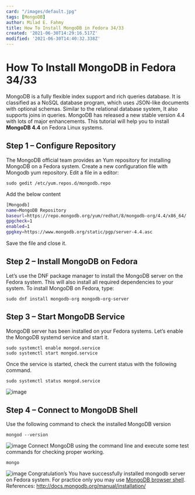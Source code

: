 ```yaml
---
card: "/images/default.jpg"
tags: [MongoDB]
author: Milad E. Fahmy
title: How To Install MongoDB in Fedora 34/33
created: '2021-06-30T14:29:16.517Z'
modified: '2021-06-30T14:40:32.338Z'
---
```

# How To Install MongoDB in Fedora 34/33
MongoDB is a fully flexible index support and rich queries database. It is classified as a NoSQL database program, which uses JSON-like documents with optional schemas. Similar to the relational database system, It also supports joins in queries.
MongoDB has released a new stable version 4.4 with lots of major enhancements. This tutorial will help you to install <strong>MongoDB 4.4</strong> on Fedora Linux systems.
## Step 1 – Configure Repository
The MongoDB official team provides an Yum repository for installing MongoDB on a Fedora system. Create a new configuration file with Mongodb yum repository. Edit a file in a editor:
```shell
sudo gedit /etc/yum.repos.d/mongodb.repo
```
Add the below content
```bash
[Mongodb]
name=MongoDB Repository
baseurl=https://repo.mongodb.org/yum/redhat/8/mongodb-org/4.4/x86_64/
gpgcheck=1
enabled=1
gpgkey=https://www.mongodb.org/static/pgp/server-4.4.asc
```
Save the file and close it.
## Step 2 – Install MongoDB on Fedora
Let’s use the DNF package manager to install the MongoDB server on the Fedora system. This will also install all required dependencies to your system.
To install MongoDB on Fedora, type:
```shell
sudo dnf install mongodb-org mongodb-org-server
```
## Step 3 – Start MongoDB Service
MongoDB server has been installed on your Fedora systems. Let’s enable the MongoDB systemd service and start it.
```shell
sudo systemctl enable mongod.service
sudo systemctl start mongod.service
```
Once the service is started, check the current status with the following command.
```shell
sudo systemctl status mongod.service
```
![image](/images/install-mongo-on-fedora-1.png)
## Step 4 – Connect to MongoDB Shell
Use the following command to check the installed MongoDB version
```shell
mongod --version
```
![image](/images/install-mongo-on-fedora-2.png)
Connect MongoDB using the command line and execute some test commands for checking proper working.
```shell
mongo
```
![image](/images/install-mongo-on-fedora-3.png)
Congratulation’s You have successfully installed mongodb server on Fedora system. For practice only you may use [MongoDB browser shell](https://university.mongodb.com/).
References: http://docs.mongodb.org/manual/installation/

